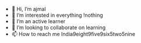 - 👋 Hi, I’m ajmal
- 👀 I’m interested in everything !nothing
- 🌱 I’m an active learner
- 💞️ I’m looking to collaborate on learning
- 📫 How to reach me India9eight9five9six5two5nine

<!---
ajmalagm/ajmalagm is a ✨ special ✨ repository because its `README.md` (this file) appears on your GitHub profile.
You can click the Preview link to take a look at your changes.
--->
